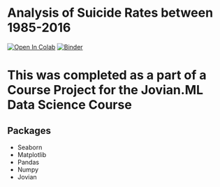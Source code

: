 # Analysis of Suicide Rates between 1985-2016
[![Open In Colab](https://colab.research.google.com/assets/colab-badge.svg)](https://colab.research.google.com/github/aryanNaik123/suicide-pynb/blob/main/suicide-analysis/suicideanalysis.ipynb)
[![Binder](https://mybinder.org/badge_logo.svg)](https://mybinder.org/v2/gh/aryanNaik123/Suicide-Analysis/master)

# This was completed as a part of a Course Project for the Jovian.ML Data Science Course
## Packages 
- Seaborn 
- Matplotlib 
-  Pandas 
-  Numpy 
- Jovian 
